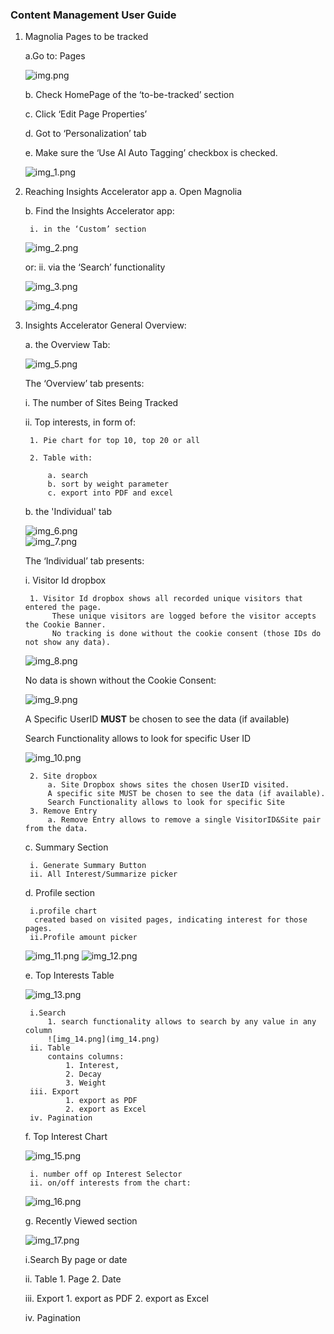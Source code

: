 ### Content Management User Guide

1. Magnolia Pages to be tracked

    a.Go to: Pages

    ![img.png](img.png)

    b. Check HomePage of the ‘to-be-tracked’ section

    c. Click ‘Edit Page Properties’

    d. Got to ‘Personalization’ tab 

    e. Make sure the ‘Use AI Auto Tagging’ checkbox is checked.

    ![img_1.png](img_1.png)

2. Reaching Insights Accelerator app
    a. Open Magnolia 

    b. Find the Insights Accelerator app:

        i. in the ‘Custom’ section
   
    ![img_2.png](img_2.png)

   or:
        ii. via the ‘Search’ functionality
   
   ![img_3.png](img_3.png)
   
   ![img_4.png](img_4.png)


3. Insights Accelerator General Overview:

   a. the Overview Tab:

   ![img_5.png](img_5.png)

   The ‘Overview’ tab presents:

    i. The number of Sites Being Tracked

    ii. Top interests, in form of:

        1. Pie chart for top 10, top 20 or all

        2. Table with:

            a. search 
            b. sort by weight parameter
            c. export into PDF and excel

    b. the 'Individual' tab

    ![img_6.png](img_6.png)  
    ![img_7.png](img_7.png)

   The ‘Individual’ tab presents:

    i. Visitor Id dropbox

        1. Visitor Id dropbox shows all recorded unique visitors that entered the page. 
             These unique visitors are logged before the visitor accepts the Cookie Banner.
             No tracking is done without the cookie consent (those IDs do not show any data).

    ![img_8.png](img_8.png)

   No data is shown without the Cookie Consent:

    ![img_9.png](img_9.png)

   A Specific UserID **MUST** be chosen to see the data (if available)

   Search Functionality allows to look for specific User ID

    ![img_10.png](img_10.png)

        2. Site dropbox
            a. Site Dropbox shows sites the chosen UserID visited.
            A specific site MUST be chosen to see the data (if available).
            Search Functionality allows to look for specific Site 
        3. Remove Entry
            a. Remove Entry allows to remove a single VisitorID&Site pair from the data.

    c. Summary Section

        i. Generate Summary Button
        ii. All Interest/Summarize picker 

    d. Profile section

        i.profile chart
         created based on visited pages, indicating interest for those pages.
        ii.Profile amount picker

    ![img_11.png](img_11.png)
    ![img_12.png](img_12.png)

    e. Top Interests Table

    ![img_13.png](img_13.png)

        i.Search
            1. search functionality allows to search by any value in any column
            ![img_14.png](img_14.png)
        ii. Table
            contains columns:
                1. Interest,
                2. Decay
                3. Weight
        iii. Export
                1. export as PDF
                2. export as Excel
        iv. Pagination

    f. Top Interest Chart

    ![img_15.png](img_15.png)

        i. number off op Interest Selector
        ii. on/off interests from the chart:

    ![img_16.png](img_16.png) 

    g. Recently Viewed section

    ![img_17.png](img_17.png)


     i.Search 
         By page or date

     ii. Table 
         1. Page
         2. Date

     iii. Export
         1. export as PDF
         2. export as Excel

     iv. Pagination